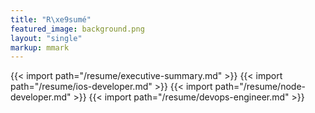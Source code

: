 ```yaml
---
title: "R\xe9sumé"
featured_image: background.png
layout: "single"
markup: mmark
---
```


{{< import path="/resume/executive-summary.md" >}}
{{< import path="/resume/ios-developer.md" >}}
{{< import path="/resume/node-developer.md" >}}
{{< import path="/resume/devops-engineer.md" >}}

